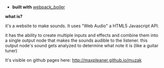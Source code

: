 - **built with** [webpack_boiler](http://github.com/maxpleaner/webpack_boiler)

**what is?**

it's a website to make sounds. It uses "Web Audio" a HTML5 Javascript API.

it has the ability to create multiple inputs and effects and combine them into a single output node that makes the
sounds audible to the listener. this output node's sound gets analyzed to determine what note it is (like a guitar tuner)

It's visible on github pages here: http://maxpleaner.github.io/muzak
